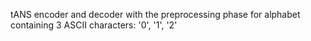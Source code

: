 tANS encoder and decoder with the preprocessing phase for alphabet containing 3 ASCII characters: '0', '1', '2' 
